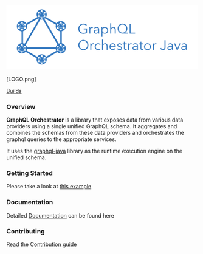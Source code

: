 <div align="center">

  ![graphql-orchestrator-java](./logo.png)

</div>

[LOGO.png]

[Builds](https://circleci.com/gh/intuit/graphql-orchestrator-java)

### Overview

**GraphQL Orchestrator** is a library that exposes data from various data providers using a single unified GraphQL schema.
It aggregates and combines the schemas from these data providers and orchestrates the graphql queries to the appropriate services.


It uses the [graphql-java](https://github.com/graphql-java/graphql-java) library as the runtime execution engine on the unified schema.

### Getting Started

Please take a look at [this example](https://intuit.github.io/graphql-orchestrator-java/usage/getting_started/)

### Documentation

Detailed [Documentation](https://intuit.github.io/graphql-orchestrator-java/) can be found here

### Contributing

Read the [Contribution guide](./.github/CONTRIBUTING.md)

